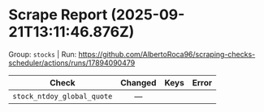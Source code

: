 # Scrape Report (2025-09-21T13:11:46.876Z)

Group: `stocks`  |  Run: https://github.com/AlbertoRoca96/scraping-checks-scheduler/actions/runs/17894090479

| Check | Changed | Keys | Error |
|---|:---:|:--|:--|
| `stock_ntdoy_global_quote` | — |  |  |
